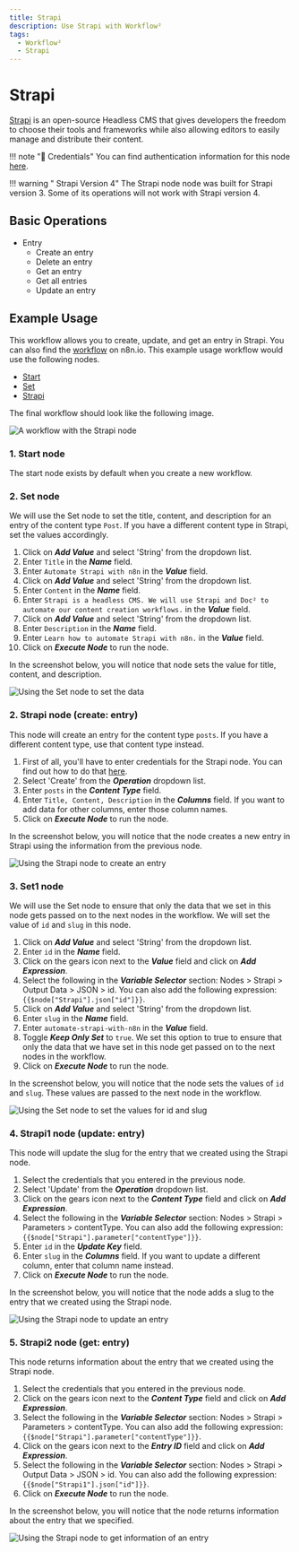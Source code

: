 ```yaml
---
title: Strapi
description: Use Strapi with Workflow²
tags:
  - Workflow²
  - Strapi
---
```

# Strapi

[Strapi](https://www.strapi.io/) is an open-source Headless CMS that gives developers the freedom to choose their tools and frameworks while also allowing editors to easily manage and distribute their content.

!!! note "🔑 Credentials"
    You can find authentication information for this node [here](/workflow/integrations/credentials/strapi/).


!!! warning " Strapi Version 4"
    The Strapi node node was built for Strapi version 3. Some of its operations will not work with Strapi version 4.


## Basic Operations

* Entry
    * Create an entry
    * Delete an entry
    * Get an entry
    * Get all entries
    * Update an entry


## Example Usage

This workflow allows you to create, update, and get an entry in Strapi. You can also find the [workflow](https://n8n.io/workflows/779) on n8n.io. This example usage workflow would use the following nodes.
- [Start](/workflow/integrations/core-nodes/n8n-nodes-base.start/)
- [Set](/workflow/integrations/core-nodes/n8n-nodes-base.set/)
- [Strapi]()

The final workflow should look like the following image.

![A workflow with the Strapi node](/_images/integrations/nodes/strapi/workflow.png)

### 1. Start node

The start node exists by default when you create a new workflow.

### 2. Set node

We will use the Set node to set the title, content, and description for an entry of the content type `Post`. If you have a different content type in Strapi, set the values accordingly.

1. Click on ***Add Value*** and select 'String' from the dropdown list.
2. Enter `Title` in the ***Name*** field.
3. Enter `Automate Strapi with n8n` in the ***Value*** field.
4. Click on ***Add Value*** and select 'String' from the dropdown list.
5. Enter `Content` in the ***Name*** field.
6. Enter `Strapi is a headless CMS. We will use Strapi and Doc² to automate our content creation workflows.` in the ***Value*** field.
7. Click on ***Add Value*** and select 'String' from the dropdown list.
8. Enter `Description` in the ***Name*** field.
9. Enter `Learn how to automate Strapi with n8n.` in the ***Value*** field.
10. Click on ***Execute Node*** to run the node.

In the screenshot below, you will notice that node sets the value for title, content, and description.

![Using the Set node to set the data](/_images/integrations/nodes/strapi/set_node.png)

### 2. Strapi node (create: entry)

This node will create an entry for the content type `posts`. If you have a different content type, use that content type instead.

1. First of all, you'll have to enter credentials for the Strapi node. You can find out how to do that [here](/workflow/integrations/credentials/strapi/).
2. Select 'Create' from the ***Operation*** dropdown list.
3. Enter `posts` in the ***Content Type*** field.
4. Enter `Title, Content, Description` in the ***Columns*** field. If you want to add data for other columns, enter those column names.
5. Click on ***Execute Node*** to run the node.

In the screenshot below, you will notice that the node creates a new entry in Strapi using the information from the previous node.

![Using the Strapi node to create an entry](/_images/integrations/nodes/strapi/strapi_node.png)

### 3. Set1 node

We will use the Set node to ensure that only the data that we set in this node gets passed on to the next nodes in the workflow. We will set the value of `id` and `slug` in this node.

1. Click on ***Add Value*** and select 'String' from the dropdown list.
2. Enter `id` in the ***Name*** field.
3. Click on the gears icon next to the ***Value*** field and click on ***Add Expression***.
4. Select the following in the ***Variable Selector*** section: Nodes > Strapi > Output Data > JSON > id. You can also add the following expression: `{{$node["Strapi"].json["id"]}}`.
5. Click on ***Add Value*** and select 'String' from the dropdown list.
6. Enter `slug` in the ***Name*** field.
7. Enter `automate-strapi-with-n8n` in the ***Value*** field.
8. Toggle ***Keep Only Set*** to `true`. We set this option to true to ensure that only the data that we have set in this node get passed on to the next nodes in the workflow.
9. Click on ***Execute Node*** to run the node.

In the screenshot below, you will notice that the node sets the values of `id` and `slug`. These values are passed to the next node in the workflow.

![Using the Set node to set the values for id and slug](/_images/integrations/nodes/strapi/set1_node.png)

### 4. Strapi1 node (update: entry)

This node will update the slug for the entry that we created using the Strapi node.

1. Select the credentials that you entered in the previous node.
2. Select 'Update' from the ***Operation*** dropdown list.
3. Click on the gears icon next to the ***Content Type*** field and click on ***Add Expression***.
4. Select the following in the ***Variable Selector*** section: Nodes > Strapi > Parameters > contentType. You can also add the following expression: `{{$node["Strapi"].parameter["contentType"]}}`.
5. Enter `id` in the ***Update Key*** field.
6. Enter `slug` in the ***Columns*** field. If you want to update a different column, enter that column name instead.
7. Click on ***Execute Node*** to run the node.


In the screenshot below, you will notice that the node adds a slug to the entry that we created using the Strapi node.

![Using the Strapi node to update an entry](/_images/integrations/nodes/strapi/strapi1_node.png)

### 5. Strapi2 node (get: entry)

This node returns information about the entry that we created using the Strapi node.

1. Select the credentials that you entered in the previous node.
2. Click on the gears icon next to the ***Content Type*** field and click on ***Add Expression***.
3. Select the following in the ***Variable Selector*** section: Nodes > Strapi > Parameters > contentType. You can also add the following expression: `{{$node["Strapi"].parameter["contentType"]}}`.
4. Click on the gears icon next to the ***Entry ID*** field and click on ***Add Expression***.
5. Select the following in the ***Variable Selector*** section: Nodes > Strapi > Output Data > JSON > id. You can also add the following expression: `{{$node["Strapi1"].json["id"]}}`.
6. Click on ***Execute Node*** to run the node.


In the screenshot below, you will notice that the node returns information about the entry that we specified.

![Using the Strapi node to get information of an entry](/_images/integrations/nodes/strapi/strapi2_node.png)
